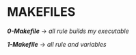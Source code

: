 # MAKEFILES

***0-Makefile*** -> *all rule builds my executable*

***1-Makefile*** -> *all rule and variables*
